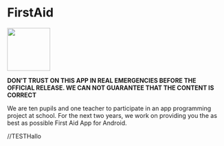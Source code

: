 # FirstAid 
<img src="FirstAid_1st_APP_ICON.png" height=100em>

**DON'T TRUST ON THIS APP IN REAL EMERGENCIES BEFORE THE OFFICIAL RELEASE. WE CAN NOT GUARANTEE THAT THE CONTENT IS CORRECT**

We are ten pupils and one teacher to participate in an app programming project at school. For the next two years, we work on providing you the as best as possible First Aid App for Android.

//TESTHallo


